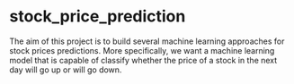 # stock_price_prediction
The aim of this project is to build several machine learning approaches for stock prices predictions. 
More specifically, we want a machine learning model that is capable of classify whether the price of a stock in the next day will go up or will go down.
